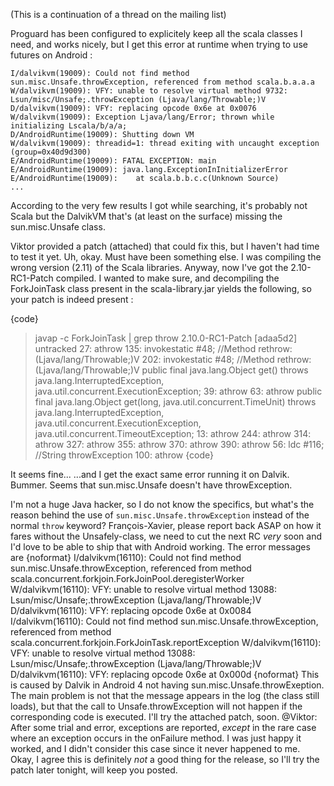 (This is a continuation of a thread on the mailing list)

Proguard has been configured to explicitely keep all the scala classes I need, and works nicely, but I get this error at runtime when trying to use futures on Android :

    I/dalvikvm(19009): Could not find method sun.misc.Unsafe.throwException, referenced from method scala.b.a.a.a
    W/dalvikvm(19009): VFY: unable to resolve virtual method 9732: Lsun/misc/Unsafe;.throwException (Ljava/lang/Throwable;)V
    D/dalvikvm(19009): VFY: replacing opcode 0x6e at 0x0076
    W/dalvikvm(19009): Exception Ljava/lang/Error; thrown while initializing Lscala/b/a/a;
    D/AndroidRuntime(19009): Shutting down VM
    W/dalvikvm(19009): threadid=1: thread exiting with uncaught exception (group=0x40d9d300)
    E/AndroidRuntime(19009): FATAL EXCEPTION: main
    E/AndroidRuntime(19009): java.lang.ExceptionInInitializerError
    E/AndroidRuntime(19009): 	at scala.b.b.c.c(Unknown Source)
    ...

According to the very few results I got while searching, it's probably not Scala but the DalvikVM that's (at least on the surface) missing the sun.misc.Unsafe class.

Viktor provided a patch (attached) that could fix this, but I haven't had time to test it yet.
Uh, okay. Must have been something else. I was compiling the wrong version (2.11) of the Scala libraries.
Anyway, now I've got the 2.10-RC1-Patch compiled. I wanted to make sure, and decompiling the ForkJoinTask class present in the scala-library.jar yields the following, so your patch is indeed present :

{code}
> javap -c ForkJoinTask | grep throw                                                                                                         2.10.0-RC1-Patch [adaa5d2] untracked
   27:	athrow
   135:	invokestatic	#48; //Method rethrow:(Ljava/lang/Throwable;)V
   202:	invokestatic	#48; //Method rethrow:(Ljava/lang/Throwable;)V
public final java.lang.Object get()   throws java.lang.InterruptedException, java.util.concurrent.ExecutionException;
   39:	athrow
   63:	athrow
public final java.lang.Object get(long, java.util.concurrent.TimeUnit)   throws java.lang.InterruptedException, java.util.concurrent.ExecutionException, java.util.concurrent.TimeoutException;
   13:	athrow
   244:	athrow
   314:	athrow
   327:	athrow
   355:	athrow
   370:	athrow
   390:	athrow
   56:	ldc	#116; //String throwException
   100:	athrow
{code}

It seems fine...
...and I get the exact same error running it on Dalvik. Bummer. Seems that sun.misc.Unsafe doesn't have throwException.

I'm not a huge Java hacker, so I do not know the specifics, but what's the reason behind the use of `sun.misc.Unsafe.throwException` instead of the normal `throw` keyword?
François-Xavier, please report back ASAP on how it fares without the Unsafely-class, we need to cut the next RC _very_ soon and I'd love to be able to ship that with Android working.
The error messages are 
{noformat}
I/dalvikvm(16110): Could not find method sun.misc.Unsafe.throwException, referenced from method scala.concurrent.forkjoin.ForkJoinPool.deregisterWorker
W/dalvikvm(16110): VFY: unable to resolve virtual method 13088: Lsun/misc/Unsafe;.throwException (Ljava/lang/Throwable;)V
D/dalvikvm(16110): VFY: replacing opcode 0x6e at 0x0084
I/dalvikvm(16110): Could not find method sun.misc.Unsafe.throwException, referenced from method scala.concurrent.forkjoin.ForkJoinTask.reportException
W/dalvikvm(16110): VFY: unable to resolve virtual method 13088: Lsun/misc/Unsafe;.throwException (Ljava/lang/Throwable;)V
D/dalvikvm(16110): VFY: replacing opcode 0x6e at 0x000d
{noformat}
This is caused by Dalvik in Android 4 not having sun.misc.Unsafe.throwExeption.
The main problem is not that the message appears in the log (the class still loads), but that the call to Unsafe.throwException will not happen if the corresponding code is executed.
I'll try the attached patch, soon.
@Viktor: After some trial and error, exceptions are reported, _except_ in the rare case where an exception occurs in the onFailure method. I was just happy it worked, and I didn't consider this case since it never happened to me. Okay, I agree this is definitely _not_ a good thing for the release, so I'll try the patch later tonight, will keep you posted.
